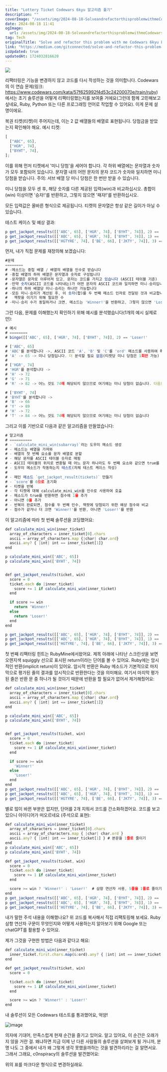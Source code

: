 ```yaml
---
title: "Lottery Ticket Codewars 6kyu 알고리즘 풀기"
description: ""
coverImage: "/assets/img/2024-08-18-SolveandrefactorthisproblemwithmeCodewars6kyuLotteryTicket_0.png"
date: 2024-08-18 11:41
ogImage:
  url: /assets/img/2024-08-18-SolveandrefactorthisproblemwithmeCodewars6kyuLotteryTicket_0.png
tag: Tech
originalTitle: "Solve and refactor this problem with me Codewars 6kyu Lottery Ticket"
link: "https://medium.com/gitconnected/solve-and-refactor-this-problem-with-me-codewars-6kyu-lottery-ticket-9a3cbdf9a7b8"
isUpdated: true
updatedAt: 1724032816620
---
```


<img src="/assets/img/2024-08-18-SolveandrefactorthisproblemwithmeCodewars6kyuLotteryTicket_0.png" />

리팩터링은 기능을 변경하지 않고 코드를 다시 작성하는 것을 의미합니다. Codewars의 이 연습 문제(링크: https://www.codewars.com/kata/57f625992f4d53c24200070e/train/ruby)에서는 초기 솔루션을 어떻게 리팩터링했는지를 보여줄 거에요(그런데 함께 고민해보고 싶네요, Ruby, Python 또는 다른 프로그래밍 언어로 작업할 수 있어요). 이게 문제 설명이에요.

복권 티켓(티켓)이 주어지는데, 이는 2 값 배열들의 배열로 표현됩니다. 당첨금을 받았는지 확인해야 해요. 예시 티켓:

<!-- seedividend - 사각형 -->

<ins class="adsbygoogle"
     style="display:block"
     data-ad-client="ca-pub-4877378276818686"
     data-ad-slot="1898504329"
     data-ad-format="auto"
     data-full-width-responsive="true"></ins>

<script>
     (adsbygoogle = window.adsbygoogle || []).push({});
</script>

```js
[
  ["ABC", 65],
  ["HGR", 74],
  ["BYHT", 74],
];
```

이를 위해 먼저 티켓에서 '미니 당첨'을 세어야 합니다. 각 하위 배열에는 문자열과 숫자가 모두 포함되어 있습니다. 문자열 내의 어떤 문자의 문자 코드가 숫자와 일치하면 미니 당첨을 받습니다. 주의: 서브 배열 당 미니 당첨은 한 번만 받을 수 있습니다.

미니 당첨을 모두 센 후, 해당 숫자를 다른 제공된 입력(win)과 비교하십시오. 총합이 (win) 이상이면 '승자!'를 반환하고, 그렇지 않으면 '패자!'를 반환하십시오.

모든 입력값은 올바른 형식으로 제공됩니다. 티켓의 문자열은 항상 같은 길이가 아닐 수 있습니다.

<!-- seedividend - 사각형 -->

<ins class="adsbygoogle"
     style="display:block"
     data-ad-client="ca-pub-4877378276818686"
     data-ad-slot="1898504329"
     data-ad-format="auto"
     data-full-width-responsive="true"></ins>

<script>
     (adsbygoogle = window.adsbygoogle || []).push({});
</script>

테스트 케이스 및 예상 결과:

```js
p get_jackpot_results([['ABC', 65], ['HGR', 74], ['BYHT', 74]], 2) == 'Loser!'
p get_jackpot_results([['ABC', 65], ['HGR', 74], ['BYHT', 74]], 1) == 'Winner!'
p get_jackpot_results([['HGTYRE', 74], ['BE', 66], ['JKTY', 74]], 3) == 'Loser!'
```

먼저, 내가 직접 문제를 재정의해 보겠습니다:

```js
#문제
========
# -메소드는 중첩 배열 / 배열의 배열을 인수로 받습니다
# -중첩 배열의 하위 배열은 문자열과 숫자로 구성됩니다
# -문자열은 문자로 이루어져 있고, 문자는 코드를 가지고 있습니다 (ASCII 테이블 기준)
# -만약 숫자(ASCII 코드를 나타내는)가 어떤 문자의 ASCII 코드와 일치하면 미니-승리입니다
# -하나의 하위 배열당 미니-승리는 하나만 가능합니다
# -모든 미니-승리가 계산된 후, 이 숫자(합)를 두 번째 메소드 인자로 전달된 것과 비교합니다,
#   잭팟을 이기기 위해 필요한 수
# -미니-승리 수가 동일하거나 크면, 메소드는 'Winner!'을 반환하고, 그렇지 않으면 'Loser!'를 반환합니다
```

<!-- seedividend - 사각형 -->

<ins class="adsbygoogle"
     style="display:block"
     data-ad-client="ca-pub-4877378276818686"
     data-ad-slot="1898504329"
     data-ad-format="auto"
     data-full-width-responsive="true"></ins>

<script>
     (adsbygoogle = window.adsbygoogle || []).push({});
</script>

그런 다음, 문제를 이해했는지 확인하기 위해 예시를 분석했습니다(1개의 예시 실제로만):

```js
# 예시
# ========
# bingo([['ABC', 65], ['HGR', 74], ['BYHT', 74]], 2) == 'Loser!'

# ['ABC', 65]
# 'ABC'를 분석합니다 ->, ASCII 코드 'A', 'B' 및 'C'를 'ord' 메소드를 사용하여 확인합니다
# 'A' -> 65 -> 미니 당첨입니다. 더 분석할 필요 없음(티켓당 미니 당첨은 1회만 가능)
#
# ['HGR', 74]
# 'HGR'를 분석합니다 ->
# 'H' -> 72
# 'G' -> 71
# 'R' -> 82 -> 어느 것도 74에 해당되지 않으므로 여기에는 미니 당첨이 없습니다. 다음으로 넘어갑니다

# ['BYHT', 74]
# 'BYHT'를 분석합니다 ->
# 'B' -> 66
# 'Y' -> 89
# 'H' -> 72
# 'T' -> 84 -> 어느 것도 74에 해당되지 않으므로 여기에는 미니 당첨이 없습니다
```

그리고 이를 기반으로 다음과 같은 알고리즘을 만들었습니다:

```js
# 알고리즘
# ==========
# - `calculate_mini_win(subarray)`라는 도우미 메소드 생성
# - 메소드는 배열을 가져와
# - 배열의 첫 번째 요소를 문자 배열로 분할
# - 해당 문자를 ASCII 테이블 숫자로 매핑
# - ASCII 테이블의 위치로 변환될 때 어느 문자 하나라도 두 번째 요소와 같으면 true를 반환, 아니면 false를 반환
# - 도우미 메소드가 작동하는지 테스트(자체 테스트 케이스 작성)
#
# - 메인 메소드 `get_jackpot_result(tickets)` 만들기
# - `score`를 0으로 초기화
# - 티켓을 반복
# - 각 티켓에 대해 calculate_mini_win을 인수로 사용하여 호출
# - 메소드가 true를 반환하면 점수에 1을 추가
# - 아니면 0을 추가
# - 반복이 완료되면, 점수를 두 번째 인수, 잭팟에 당첨되기 위한 예상 점수와 비교
# - 점수가 같거나 더 크면 'Winner!'를 반환, 아니면 'Loser!'를 반환
```

<!-- seedividend - 사각형 -->

<ins class="adsbygoogle"
     style="display:block"
     data-ad-client="ca-pub-4877378276818686"
     data-ad-slot="1898504329"
     data-ad-format="auto"
     data-full-width-responsive="true"></ins>

<script>
     (adsbygoogle = window.adsbygoogle || []).push({});
</script>

이 알고리즘에 따라 첫 번째 솔루션을 코딩했어요:

```js
def calculate_mini_win(inner_ticket)
  array_of_characters = inner_ticket[0].chars
  ascii = array_of_characters.map {|char| char.ord}
  ascii.any? { |int| int == inner_ticket[1]}
end

p calculate_mini_win(['ABC', 65])
p calculate_mini_win(['BYHT', 74])


def get_jackpot_results(ticket, win)
  score = 0
  ticket.each do |inner_ticket|
    score += 1 if calculate_mini_win(inner_ticket)
  end

  if score >= win
    return 'Winner!'
  else
    return 'Loser!'
  end
end

p get_jackpot_results([['ABC', 65], ['HGR', 74], ['BYHT', 74]], 2) == 'Loser!'
p get_jackpot_results([['ABC', 65], ['HGR', 74], ['BYHT', 74]], 1) == 'Winner!'
p get_jackpot_results([['HGTYRE', 74], ['BE', 66], ['JKTY', 74]], 3) == 'Loser!'
```

첫 번째 리팩터링 힌트는 RubyMine에서왔어요. 제목 아래에 나타난 스크린샷을 보면 오렌지색 squiggly 선으로 표시된 return이라는 단어를 볼 수 있어요. Ruby에는 암시적인 반환(implicit return)이 있어요. 암시적 반환은 Ruby 메소드가 기본적으로 마지막으로 평가된 줄의 결과를 암시적으로 반환한다는 것을 의미해요. 여기서 마지막 평가된 줄은 반환 문 중 하나가 될 것이기 때문에 반환을 할 필요가 없어서 제거해줬어요:

```js
def calculate_mini_win(inner_ticket)
  array_of_characters = inner_ticket[0].chars
  ascii = array_of_characters.map {|char| char.ord}
  ascii.any? { |int| int == inner_ticket[1]}
end

p calculate_mini_win(['ABC', 65])
p calculate_mini_win(['BYHT', 74])


def get_jackpot_results(ticket, win)
  score = 0
  ticket.each do |inner_ticket|
    score += 1 if calculate_mini_win(inner_ticket)
  end

  if score >= win
    'Winner!'
  else
    'Loser!'
  end
end
p get_jackpot_results([['ABC', 65], ['HGR', 74], ['BYHT', 74]], 2) == 'Loser!'
p get_jackpot_results([['ABC', 65], ['HGR', 74], ['BYHT', 74]], 1) == 'Winner!'
p get_jackpot_results([['HGTYRE', 74], ['BE', 66], ['JKTY', 74]], 3) == 'Loser!'
```

<!-- seedividend - 사각형 -->

<ins class="adsbygoogle"
     style="display:block"
     data-ad-client="ca-pub-4877378276818686"
     data-ad-slot="1898504329"
     data-ad-format="auto"
     data-full-width-responsive="true"></ins>

<script>
     (adsbygoogle = window.adsbygoogle || []).push({});
</script>

별로 많이 바뀐 부분은 없지만, 단어를 2개 지워서 코드를 간소화하겠어요. 코드를 보고 있으니 아이디어가 떠오르네요 (주석으로 표현):

```js
def calculate_mini_win(inner_ticket)
  array_of_characters = inner_ticket[0].chars
  ascii = array_of_characters.map { |char| char.ord }
  ascii.any? { |int| int == inner_ticket[1] } # 본문을 1줄로 줄이기
end
p calculate_mini_win(['ABC', 65])
p calculate_mini_win(['BYHT', 74])

def get_jackpot_results(ticket, win)
  score = 0
  ticket.each do |inner_ticket|
    score += 1 if calculate_mini_win(inner_ticket)
  end

  score >= win ? 'Winner!' : 'Loser!'  # 삼항 연산자 사용, 5줄을 1줄로 줄이기
end
p get_jackpot_results([['ABC', 65], ['HGR', 74], ['BYHT', 74]], 2) == 'Loser!'
p get_jackpot_results([['ABC', 65], ['HGR', 74], ['BYHT', 74]], 1) == 'Winner!'
p get_jackpot_results([['HGTYRE', 74], ['BE', 66], ['JKTY', 74]], 3) == 'Loser!'
```

내가 말한 주석 내용을 이해했나요? 위 코드를 복사해서 직접 리팩토링해 보세요. Ruby 삼항 연산자 구문이 무엇인지와 어떻게 사용하는지 알아보기 위해 Google 또는 chatGPT를 활용할 수 있어요.

제가 그것을 구현한 방법은 다음과 같다고 해요:

<!-- seedividend - 사각형 -->

<ins class="adsbygoogle"
     style="display:block"
     data-ad-client="ca-pub-4877378276818686"
     data-ad-slot="1898504329"
     data-ad-format="auto"
     data-full-width-responsive="true"></ins>

<script>
     (adsbygoogle = window.adsbygoogle || []).push({});
</script>

```js
def calculate_mini_win(inner_ticket)
  inner_ticket.first.chars.map(&:ord).any? { |int| int == inner_ticket.last}
end

def get_jackpot_results(ticket, win)
  score = 0

  ticket.each do |inner_ticket|
    score += 1 if calculate_mini_win(inner_ticket)
  end

  score >= win ? 'Winner!' : 'Loser!'
end
```

내 솔루션이 모든 Codewars 테스트를 통과했어요, 억양!

![image](/assets/img/2024-08-18-SolveandrefactorthisproblemwithmeCodewars6kyuLotteryTicket_1.png)

의자에 기대어, 만족스럽게 현재 순간을 즐기고 있어요. 알고 있어요, 이 순간은 오래가지 않을 거란 걸. 왜냐하면 지금 이제 난 다른 사람들의 솔루션을 살펴보게 될 거니까, 분명 나도 그 중에서 내가 왜 그렇게 생각 못했을까하는 것을 발견하리라는 걸 알면서요. 그래서 그래요, c0nspiracy의 솔루션을 발견했어요:

<!-- seedividend - 사각형 -->

<ins class="adsbygoogle"
     style="display:block"
     data-ad-client="ca-pub-4877378276818686"
     data-ad-slot="1898504329"
     data-ad-format="auto"
     data-full-width-responsive="true"></ins>

<script>
     (adsbygoogle = window.adsbygoogle || []).push({});
</script>

위의 표를 마크다운 형식으로 변경하실래요.
